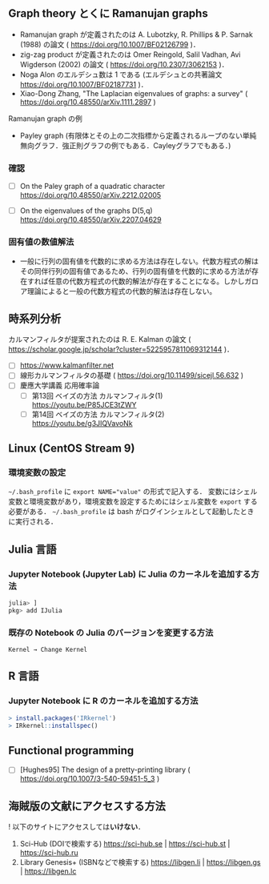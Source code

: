 ## Graph theory とくに Ramanujan graphs

- Ramanujan graph が定義されたのは A. Lubotzky, R. Phillips & P. Sarnak (1988) の論文 ( https://doi.org/10.1007/BF02126799 )．
- zig-zag product が定義されたのは Omer Reingold, Salil Vadhan, Avi Wigderson (2002) の論文 ( https://doi.org/10.2307/3062153 )． 
- Noga Alon のエルデシュ数は 1 である (エルデシュとの共著論文 https://doi.org/10.1007/BF02187731 )．
- Xiao-Dong Zhang, "The Laplacian eigenvalues of graphs: a survey" ( https://doi.org/10.48550/arXiv.1111.2897 )

Ramanujan graph の例
- Payley graph (有限体とその上の二次指標から定義されるループのない単純無向グラフ．強正則グラフの例でもある．Cayleyグラフでもある．)

### 確認

- [ ] On the Paley graph of a quadratic character https://doi.org/10.48550/arXiv.2212.02005
- [ ] On the eigenvalues of the graphs D(5,q) https://doi.org/10.48550/arXiv.2207.04629


### 固有値の数値解法

- 一般に行列の固有値を代数的に求める方法は存在しない。代数方程式の解はその同伴行列の固有値であるため、行列の固有値を代数的に求める方法が存在すれば任意の代数方程式の代数的解法が存在することになる。しかしガロア理論によると一般の代数方程式の代数的解法は存在しない。


## 時系列分析

カルマンフィルタが提案されたのは R. E. Kalman の論文 ( https://scholar.google.jp/scholar?cluster=5225957811069312144 )．

- [ ] https://www.kalmanfilter.net
- [ ] 線形カルマンフィルタの基礎 ( https://doi.org/10.11499/sicejl.56.632 )
- [ ] 慶應大学講義 応用確率論
  - [ ] 第13回 ベイズの方法 カルマンフィルタ(1) https://youtu.be/P85JCE3tZWY
  - [ ] 第14回 ベイズの方法 カルマンフィルタ(2) https://youtu.be/g3JIQVavoNk

## Linux (CentOS Stream 9)

### 環境変数の設定

`~/.bash_profile` に `export NAME="value"` の形式で記入する．
変数にはシェル変数と環境変数があり，環境変数を設定するためにはシェル変数を `export` する必要がある．
`~/.bash_profile` は bash がログインシェルとして起動したときに実行される．


## Julia 言語

### Jupyter Notebook (Jupyter Lab) に Julia のカーネルを追加する方法

```Julia
julia> ]
pkg> add IJulia
```

### 既存の Notebook の Julia のバージョンを変更する方法

```
Kernel → Change Kernel
```

## R 言語

### Jupyter Notebook に R のカーネルを追加する方法

```R
> install.packages('IRkernel')
> IRkernel::installspec()
```

## Functional programming

- [ ] [Hughes95] The design of a pretty-printing library ( https://doi.org/10.1007/3-540-59451-5_3 )


## 海賊版の文献にアクセスする方法

! 以下のサイトにアクセスしては**いけない**．

1. Sci-Hub (DOIで検索する) https://sci-hub.se | https://sci-hub.st | https://sci-hub.ru
2. Library Genesis+ (ISBNなどで検索する) https://libgen.li | https://libgen.gs | https://libgen.lc
